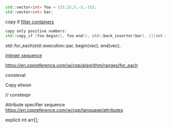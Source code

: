 
```c++
std::vector<int> foo = {25,15,5,-5,-15};
std::vector<int> bar;
```

copy if
[filter containers](https://www.cppstories.com/2021/filter-cpp-containers/)
```c++
copy only positive numbers:
std::copy_if (foo.begin(), foo.end(), std::back_inserter(bar), [](int i){return i>=0;} );
```


std::for_each(std::execution::par, begin(vec), end(vec),

[integer sequence](https://en.cppreference.com/w/cpp/utility/integer_sequence)

https://en.cppreference.com/w/cpp/algorithm/ranges/for_each


consteval

Copy elision

// constexpr

Attribute specifier sequence 
    https://en.cppreference.com/w/cpp/language/attributes

explicit int arr[];
